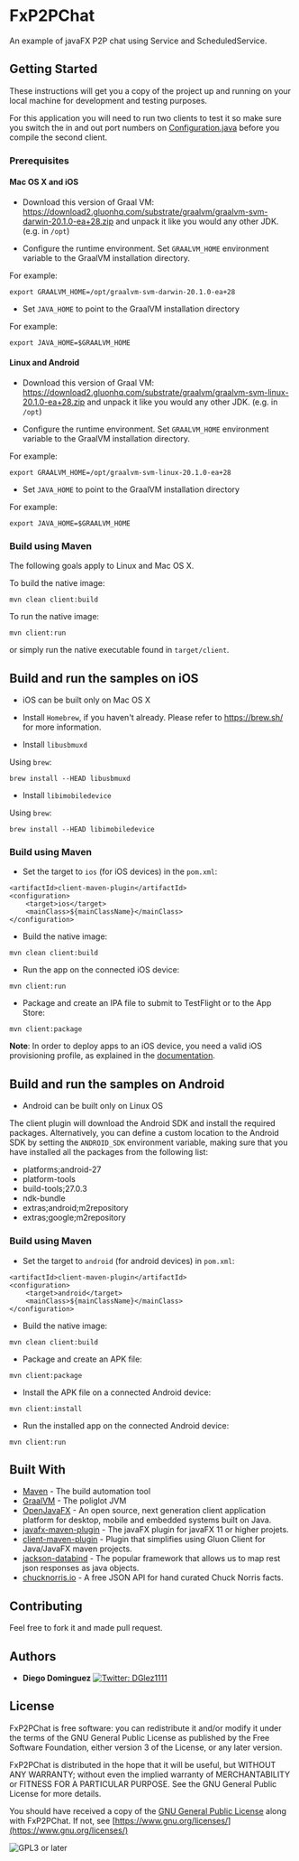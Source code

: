 # FxP2PChat
An example of javaFX P2P chat using Service and ScheduledService.

## Getting Started

These instructions will get you a copy of the project up and running on your local machine for development and testing purposes.

For this application you will need to run two clients to test it so make sure you switch the in and out port numbers on [Configuration.java](/src/main/java/org/openjfx/configuration/Configuration.java) before you compile the second client.

### Prerequisites

#### Mac OS X and iOS

* Download this version of Graal VM: https://download2.gluonhq.com/substrate/graalvm/graalvm-svm-darwin-20.1.0-ea+28.zip and unpack it like you would any other JDK. (e.g. in `/opt`)

* Configure the runtime environment. Set `GRAALVM_HOME` environment variable to the GraalVM installation directory.

For example:

    export GRAALVM_HOME=/opt/graalvm-svm-darwin-20.1.0-ea+28

* Set `JAVA_HOME` to point to the GraalVM installation directory

For example:

    export JAVA_HOME=$GRAALVM_HOME

#### Linux and Android

* Download this version of Graal VM: https://download2.gluonhq.com/substrate/graalvm/graalvm-svm-linux-20.1.0-ea+28.zip and unpack it like you would any other JDK. (e.g. in `/opt`)

* Configure the runtime environment. Set `GRAALVM_HOME` environment variable to the GraalVM installation directory.

For example:

    export GRAALVM_HOME=/opt/graalvm-svm-linux-20.1.0-ea+28

* Set `JAVA_HOME` to point to the GraalVM installation directory

For example:

    export JAVA_HOME=$GRAALVM_HOME

### Build using Maven

The following goals apply to Linux and Mac OS X.

To build the native image:

    mvn clean client:build

To run the native image:

    mvn client:run

or simply run the native executable found in `target/client`.

## Build and run the samples on iOS


* iOS can be built only on Mac OS X

* Install `Homebrew`, if you haven't already. Please refer to https://brew.sh/ for more information.

* Install `libusbmuxd`

Using `brew`:

    brew install --HEAD libusbmuxd

* Install `libimobiledevice`

Using `brew`:

    brew install --HEAD libimobiledevice

### Build using Maven


* Set the target to `ios` (for iOS devices) in the `pom.xml`:

```
<artifactId>client-maven-plugin</artifactId>
<configuration>
    <target>ios</target>
    <mainClass>${mainClassName}</mainClass>
</configuration>
```

* Build the native image:

```
mvn clean client:build
```

* Run the app on the connected iOS device:

```
mvn client:run
```

* Package and create an IPA file to submit to TestFlight or to the App Store:

```
mvn client:package
```

**Note**: In order to deploy apps to an iOS device, you need a valid iOS provisioning profile, as explained in the [documentation](https://docs.gluonhq.com/client/#_ios_deployment).

## Build and run the samples on Android

* Android can be built only on Linux OS

The client plugin will download the Android SDK and install the required packages. Alternatively, you can define a custom location to the Android SDK by setting the `ANDROID_SDK` environment variable, making sure that you have installed all the packages from the following list:

* platforms;android-27
* platform-tools
* build-tools;27.0.3
* ndk-bundle
* extras;android;m2repository
* extras;google;m2repository

### Build using Maven

* Set the target to `android` (for android devices) in `pom.xml`:

```
<artifactId>client-maven-plugin</artifactId>
<configuration>
    <target>android</target>
    <mainClass>${mainClassName}</mainClass>
</configuration>
```

* Build the native image:

```
mvn clean client:build
```

* Package and create an APK file:

```
mvn client:package
```

* Install the APK file on a connected Android device:

```
mvn client:install
```

* Run the installed app on the connected Android device:

```
mvn client:run
```


## Built With

* [Maven](https://maven.apache.org/) - The build automation tool
* [GraalVM](https://www.graalvm.org/) - The poliglot JVM
* [OpenJavaFX](https://openjfx.io/) - An open source, next generation client application platform for desktop, mobile and embedded systems built on Java.
* [javafx-maven-plugin](https://github.com/openjfx/javafx-maven-plugin) - The javaFX plugin for javaFX 11 or higher projets.
* [client-maven-plugin](https://github.com/gluonhq/client-maven-plugin) - Plugin that simplifies using Gluon Client for Java/JavaFX maven projects.
* [jackson-databind](https://github.com/FasterXML/jackson-databind) - The popular framework that allows us to map rest json responses as java objects.
* [chucknorris.io](https://api.chucknorris.io/) - A free JSON API for hand curated Chuck Norris facts.

## Contributing

Feel free to fork it and made pull request.


## Authors

* **Diego Dominguez**   <a href="https://twitter.com/DGlez1111" target="_blank">
    <img alt="Twitter: DGlez1111" src="https://img.shields.io/twitter/follow/DGlez1111.svg?style=social" />
  </a>

## License

FxP2PChat is free software: you can redistribute it and/or modify
it under the terms of the GNU General Public License as published by
the Free Software Foundation, either version 3 of the License, or any later version.

FxP2PChat is distributed in the hope that it will be useful,
but WITHOUT ANY WARRANTY; without even the implied warranty of
MERCHANTABILITY or FITNESS FOR A PARTICULAR PURPOSE.  See the
GNU General Public License for more details.

You should have received a copy of the [GNU General Public License](LICENSE)
along with FxP2PChat. If not, see [https://www.gnu.org/licenses/](https://www.gnu.org/licenses/)

![GPL3 or later](https://www.gnu.org/graphics/gplv3-or-later.png)

